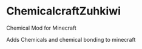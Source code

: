 ChemicalcraftZuhkiwi
====================

Chemical Mod for Minecraft

Adds Chemicals and chemical bonding to minecraft
